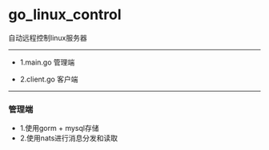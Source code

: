 # go_linux_control
自动远程控制linux服务器

------------

- 1.main.go 管理端

- 2.client.go 客户端

------------

### 管理端

- 1.使用gorm + mysql存储
- 2.使用nats进行消息分发和读取

